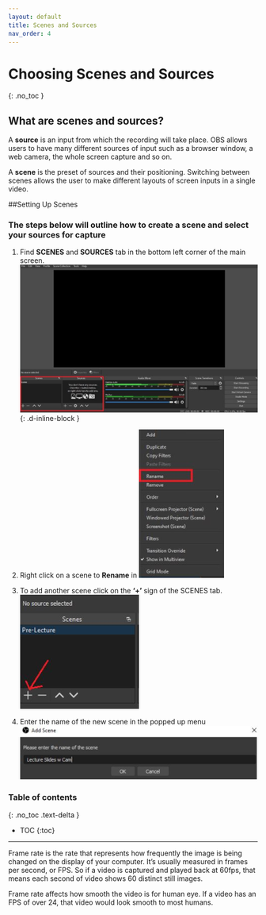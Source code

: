 ```yaml
---
layout: default
title: Scenes and Sources
nav_order: 4
---
```


# [](#header-1) Choosing Scenes and Sources
{: .no_toc }

## [](#header-3)What are scenes and sources?
A **source** is an input from which the recording will take place. OBS allows users to have many different sources of input such as a browser window, a web camera, the whole screen capture and so on.

A **scene** is the preset of sources and their positioning. Switching between scenes allows the user to make different layouts of screen inputs in a single video.

##Setting Up Scenes


### [](#header-3)The steps below will outline how to create a scene and select your sources for capture
1. Find **SCENES** and **SOURCES** tab in the bottom left corner of the main screen.
![](https://github.com/alsash110/comm-2216-obs/blob/gh-pages/assets/images/scenes_sourcebox.JPG){: .d-inline-block	}

2. Right click on a scene to **Rename** in
![](https://github.com/alsash110/comm-2216-obs/blob/gh-pages/assets/images/scenes_renamesource.JPG)

3. To add another scene click on the **‘+’** sign of the SCENES tab.
![](https://github.com/alsash110/comm-2216-obs/blob/gh-pages/assets/images/scenes_createscene.JPG)

4. Enter the name of the new scene in the  popped up menu
![](https://github.com/alsash110/comm-2216-obs/blob/gh-pages/assets/images/scenes_namescene.JPG)


### Table of contents
{: .no_toc .text-delta }
* TOC
{:toc}

---

Frame rate is the rate that represents how frequently the image is being changed on the display of your computer. It’s usually measured in frames per second, or FPS. So if a video is captured and played back at 60fps, that means each second of video shows 60 distinct still images.

Frame rate affects how smooth the video is for human eye. If a video has an FPS of over 24, that video would look smooth to most humans.
